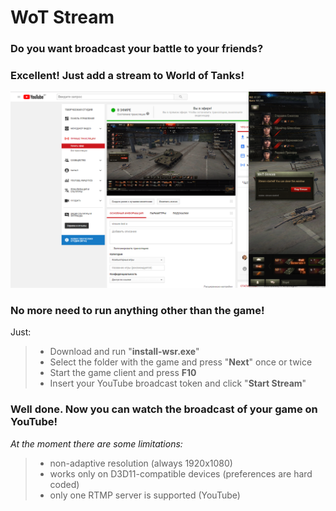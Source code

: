 # WoT Stream
### Do you want broadcast your battle to your friends?
### Excellent! Just add a **stream** to **World of Tanks**!
![actual-screenshot](https://github.com/Art-Stea1th/wot-stream/blob/master/deploy/resources/actual_screenshot.png)


### No more need to run anything other than the game!

Just:

>- Download and run "**install-wsr.exe**"
>- Select the folder with the game and press "**Next**" once or twice
>- Start the game client and press **F10**
>- Insert your YouTube broadcast token and click "**Start Stream**"

### Well done. Now you can watch the broadcast of your game on YouTube!

*At the moment there are some limitations:*

>- non-adaptive resolution (always 1920x1080)
>- works only on D3D11-compatible devices (preferences are hard coded)
>- only one RTMP server is supported (YouTube)
